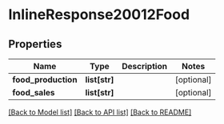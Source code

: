 # InlineResponse20012Food

## Properties
Name | Type | Description | Notes
------------ | ------------- | ------------- | -------------
**food_production** | **list[str]** |  | [optional] 
**food_sales** | **list[str]** |  | [optional] 

[[Back to Model list]](../README.md#documentation-for-models) [[Back to API list]](../README.md#documentation-for-api-endpoints) [[Back to README]](../README.md)


